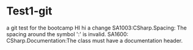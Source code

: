 # Test1-git
a git test for the bootcamp
HI hi a change
SA1003:CSharp.Spacing: The spacing around the symbol ':' is invalid.
SA1600: CSharp.Documentation:The class must have a documentation header.